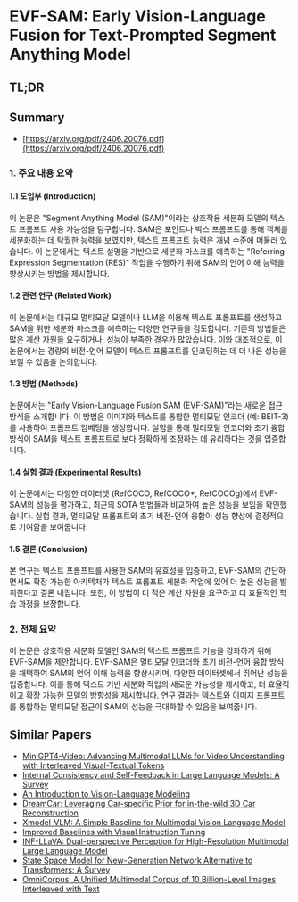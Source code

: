 # EVF-SAM: Early Vision-Language Fusion for Text-Prompted Segment Anything Model
## TL;DR
## Summary
- [https://arxiv.org/pdf/2406.20076.pdf](https://arxiv.org/pdf/2406.20076.pdf)

### 1. 주요 내용 요약
#### 1.1 도입부 (Introduction)
이 논문은 "Segment Anything Model (SAM)"이라는 상호작용 세분화 모델의 텍스트 프롬프트 사용 가능성을 탐구합니다. SAM은 포인트나 박스 프롬프트를 통해 객체를 세분화하는 데 탁월한 능력을 보였지만, 텍스트 프롬프트 능력은 개념 수준에 머물러 있습니다. 이 논문에서는 텍스트 설명을 기반으로 세분화 마스크를 예측하는 "Referring Expression Segmentation (RES)" 작업을 수행하기 위해 SAM의 언어 이해 능력을 향상시키는 방법을 제시합니다.

#### 1.2 관련 연구 (Related Work)
이 논문에서는 대규모 멀티모달 모델이나 LLM을 이용해 텍스트 프롬프트를 생성하고 SAM을 위한 세분화 마스크를 예측하는 다양한 연구들을 검토합니다. 기존의 방법들은 많은 계산 자원을 요구하거나, 성능이 부족한 경우가 많았습니다. 이와 대조적으로, 이 논문에서는 경량의 비전-언어 모델이 텍스트 프롬프트를 인코딩하는 데 더 나은 성능을 보일 수 있음을 논의합니다.

#### 1.3 방법 (Methods)
논문에서는 "Early Vision-Language Fusion SAM (EVF-SAM)"라는 새로운 접근 방식을 소개합니다. 이 방법은 이미지와 텍스트를 통합한 멀티모달 인코더 (예: BEIT-3)를 사용하여 프롬프트 임베딩을 생성합니다. 실험을 통해 멀티모달 인코더와 초기 융합 방식이 SAM을 텍스트 프롬프트로 보다 정확하게 조정하는 데 유리하다는 것을 입증합니다.

#### 1.4 실험 결과 (Experimental Results)
이 논문에서는 다양한 데이터셋 (RefCOCO, RefCOCO+, RefCOCOg)에서 EVF-SAM의 성능을 평가하고, 최근의 SOTA 방법들과 비교하여 높은 성능을 보임을 확인했습니다. 실험 결과, 멀티모달 프롬프트와 초기 비전-언어 융합이 성능 향상에 결정적으로 기여함을 보여줍니다.

#### 1.5 결론 (Conclusion)
본 연구는 텍스트 프롬프트를 사용한 SAM의 유효성을 입증하고, EVF-SAM의 간단하면서도 확장 가능한 아키텍처가 텍스트 프롬프트 세분화 작업에 있어 더 높은 성능을 발휘한다고 결론 내립니다. 또한, 이 방법이 더 적은 계산 자원을 요구하고 더 효율적인 학습 과정을 보장합니다.

### 2. 전체 요약
이 논문은 상호작용 세분화 모델인 SAM의 텍스트 프롬프트 기능을 강화하기 위해 EVF-SAM을 제안합니다. EVF-SAM은 멀티모달 인코더와 초기 비전-언어 융합 방식을 채택하여 SAM의 언어 이해 능력을 향상시키며, 다양한 데이터셋에서 뛰어난 성능을 입증합니다. 이를 통해 텍스트 기반 세분화 작업의 새로운 가능성을 제시하고, 더 효율적이고 확장 가능한 모델의 방향성을 제시합니다. 연구 결과는 텍스트와 이미지 프롬프트를 통합하는 멀티모달 접근이 SAM의 성능을 극대화할 수 있음을 보여줍니다.

## Similar Papers
- [MiniGPT4-Video: Advancing Multimodal LLMs for Video Understanding with Interleaved Visual-Textual Tokens](2404.03413.md)
- [Internal Consistency and Self-Feedback in Large Language Models: A Survey](2407.14507.md)
- [An Introduction to Vision-Language Modeling](2405.17247.md)
- [DreamCar: Leveraging Car-specific Prior for in-the-wild 3D Car Reconstruction](2407.16988.md)
- [Xmodel-VLM: A Simple Baseline for Multimodal Vision Language Model](2405.09215.md)
- [Improved Baselines with Visual Instruction Tuning](2310.03744.md)
- [INF-LLaVA: Dual-perspective Perception for High-Resolution Multimodal Large Language Model](2407.16198.md)
- [State Space Model for New-Generation Network Alternative to Transformers: A Survey](2404.09516.md)
- [OmniCorpus: A Unified Multimodal Corpus of 10 Billion-Level Images Interleaved with Text](2406.08418.md)
